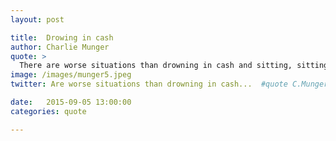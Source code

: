 ```yaml
---
layout: post

title:  Drowing in cash
author: Charlie Munger
quote: >
  There are worse situations than drowning in cash and sitting, sitting, sitting. I remember when I wasn’t awash in cash — and I don’t want to go back.
image: /images/munger5.jpeg
twitter: Are worse situations than drowning in cash...  #quote C.Munger

date:   2015-09-05 13:00:00
categories: quote

---
```


